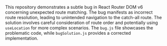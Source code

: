 This repository demonstrates a subtle bug in React Router DOM v6 concerning unexpected route matching. The bug manifests as incorrect route resolution, leading to unintended navigation to the catch-all route.  The solution involves careful consideration of route order and potentially using `useLocation` for more complex scenarios.  The `bug.js` file showcases the problematic code, while `bugSolution.js` provides a corrected implementation.